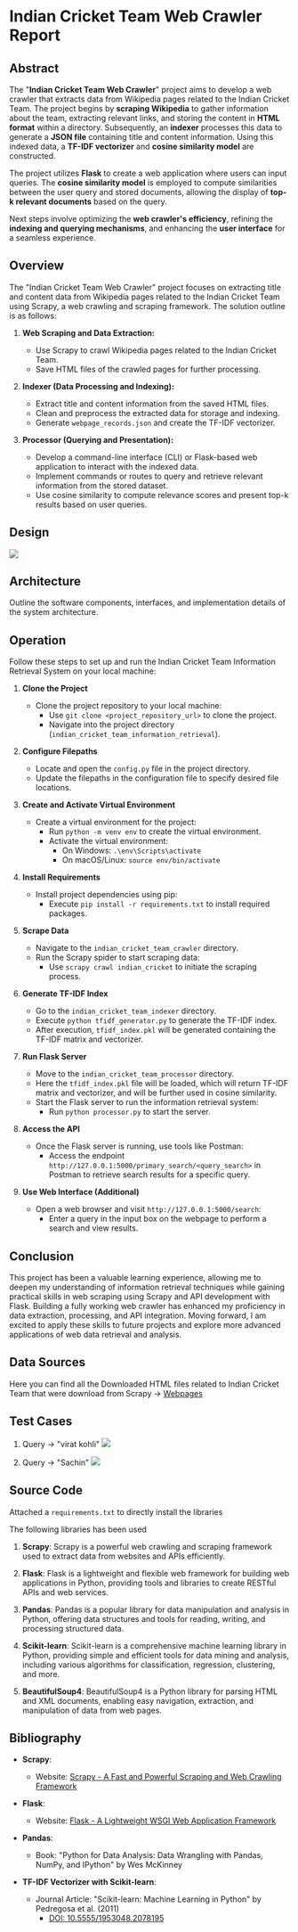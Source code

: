 # Indian Cricket Team Web Crawler Report

## Abstract

<!-- Provide a concise summary of your project's development, objectives, and next steps. -->

The "**Indian Cricket Team Web Crawler**" project aims to develop a web crawler that extracts data from Wikipedia pages related to the Indian Cricket Team. The project begins by **scraping Wikipedia** to gather information about the team, extracting relevant links, and storing the content in **HTML format** within a directory. Subsequently, an **indexer** processes this data to generate a **JSON file** containing title and content information. Using this indexed data, a **TF-IDF vectorizer** and **cosine similarity model** are constructed.

The project utilizes **Flask** to create a web application where users can input queries. The **cosine similarity model** is employed to compute similarities between the user query and stored documents, allowing the display of **top-k relevant documents** based on the query.

Next steps involve optimizing the **web crawler's efficiency**, refining the **indexing and querying mechanisms**, and enhancing the **user interface** for a seamless experience.

## Overview
<!-- Describe the solution outline, relevant literature, and the proposed system in detail. -->

The "Indian Cricket Team Web Crawler" project focuses on extracting title and content data from Wikipedia pages related to the Indian Cricket Team using Scrapy, a web crawling and scraping framework. The solution outline is as follows:

1. **Web Scraping and Data Extraction:**
   - Use Scrapy to crawl Wikipedia pages related to the Indian Cricket Team.
   - Save HTML files of the crawled pages for further processing.

2. **Indexer (Data Processing and Indexing):**
   - Extract title and content information from the saved HTML files.
   - Clean and preprocess the extracted data for storage and indexing.
   - Generate `webpage_records.json` and create the TF-IDF vectorizer.

3. **Processor (Querying and Presentation):**
   - Develop a command-line interface (CLI) or Flask-based web application to interact with the indexed data.
   - Implement commands or routes to query and retrieve relevant information from the stored dataset.
   - Use cosine similarity to compute relevance scores and present top-k results based on user queries.


## Design

<!-- Explain the system capabilities, interactions, and integration aspects. -->
![](Images\Diagram.JPG)

## Architecture

Outline the software components, interfaces, and implementation details of the system architecture.

## Operation

<!-- Detail the software commands, inputs required, and installation instructions. -->

Follow these steps to set up and run the Indian Cricket Team Information Retrieval System on your local machine:

1. **Clone the Project**
   - Clone the project repository to your local machine:
     - Use `git clone <project_repository_url>` to clone the project.
     - Navigate into the project directory (`indian_cricket_team_information_retrieval`).

2. **Configure Filepaths**
   - Locate and open the `config.py` file in the project directory.
   - Update the filepaths in the configuration file to specify desired file locations.

3. **Create and Activate Virtual Environment**
   - Create a virtual environment for the project:
     - Run `python -m venv env` to create the virtual environment.
     - Activate the virtual environment:
       - On Windows: `.\env\Scripts\activate`
       - On macOS/Linux: `source env/bin/activate`

4. **Install Requirements**
   - Install project dependencies using pip:
     - Execute `pip install -r requirements.txt` to install required packages.

5. **Scrape Data**
   - Navigate to the `indian_cricket_team_crawler` directory.
   - Run the Scrapy spider to start scraping data:
     - Use `scrapy crawl indian_cricket` to initiate the scraping process.

6. **Generate TF-IDF Index**
   - Go to the `indian_cricket_team_indexer` directory.
   - Execute `python tfidf_generator.py` to generate the TF-IDF index.
   - After execution, `tfidf_index.pkl` will be generated containing the TF-IDF matrix and vectorizer.

7. **Run Flask Server**
   - Move to the `indian_cricket_team_processor` directory.
   - Here the `tfidf_index.pkl` file will be loaded, which will return TF-IDF matrix and vectorizer, and will be further used in cosine similarity.
   - Start the Flask server to run the information retrieval system:
     - Run `python processor.py` to start the server.

8. **Access the API**
   - Once the Flask server is running, use tools like Postman:
     - Access the endpoint `http://127.0.0.1:5000/primary_search/<query_search>` in Postman to retrieve search results for a specific query.

9. **Use Web Interface (Additional)**
   - Open a web browser and visit `http://127.0.0.1:5000/search`:
     - Enter a query in the input box on the webpage to perform a search and view results.


## Conclusion

<!-- Summarize the results of the project, including successes, failures, outputs, and any caveats or cautions. -->

This project has been a valuable learning experience, allowing me to deepen my understanding of information retrieval techniques while gaining practical skills in web scraping using Scrapy and API development with Flask. Building a fully working web crawler has enhanced my proficiency in data extraction, processing, and API integration. Moving forward, I am excited to apply these skills to future projects and explore more advanced applications of web data retrieval and analysis.


## Data Sources

Here you can find all the Downloaded HTML files related to Indian Cricket Team that were download from Scrapy -> [Webpages](generated_files/webpages)

<!-- Provide links, downloads, or access information for any data sources used in the project. -->

## Test Cases

1. Query -> "virat kohli"
![](https://github.com/patroswastik/Web_Crawler/blob/main/Images/viratkohli.JPG)

1. Query -> "Sachin"
![](https://github.com/patroswastik/Web_Crawler/blob/main/Images/Sachin.JPG)

## Source Code

<!-- Include source code listings, documentation, and dependencies (open-source libraries or frameworks). -->
Attached a `requirements.txt` to directly install the libraries

The following libraries has been used
1. **Scrapy**: Scrapy is a powerful web crawling and scraping framework used to extract data from websites and APIs efficiently.

1. **Flask**: Flask is a lightweight and flexible web framework for building web applications in Python, providing tools and libraries to create RESTful APIs and web services.

1. **Pandas**: Pandas is a popular library for data manipulation and analysis in Python, offering data structures and tools for reading, writing, and processing structured data.

1. **Scikit-learn**: Scikit-learn is a comprehensive machine learning library in Python, providing simple and efficient tools for data mining and analysis, including various algorithms for classification, regression, clustering, and more.

1. **BeautifulSoup4**: BeautifulSoup4 is a Python library for parsing HTML and XML documents, enabling easy navigation, extraction, and manipulation of data from web pages.


## Bibliography

- **Scrapy**: 
  - Website: [Scrapy - A Fast and Powerful Scraping and Web Crawling Framework](https://scrapy.org/)

- **Flask**: 
  - Website: [Flask - A Lightweight WSGI Web Application Framework](https://flask.palletsprojects.com/)

- **Pandas**: 
  - Book: "Python for Data Analysis: Data Wrangling with Pandas, NumPy, and IPython" by Wes McKinney

- **TF-IDF Vectorizer with Scikit-learn**: 
  - Journal Article: "Scikit-learn: Machine Learning in Python" by Pedregosa et al. (2011)
    - [DOI: 10.5555/1953048.2078195](https://doi.org/10.5555/1953048.2078195)


